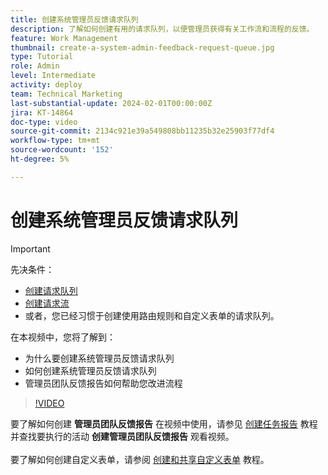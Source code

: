 ```yaml
---
title: 创建系统管理员反馈请求队列
description: 了解如何创建有用的请求队列，以便管理员获得有关工作流和流程的反馈。
feature: Work Management
thumbnail: create-a-system-admin-feedback-request-queue.jpg
type: Tutorial
role: Admin
level: Intermediate
activity: deploy
team: Technical Marketing
last-substantial-update: 2024-02-01T00:00:00Z
jira: KT-14864
doc-type: video
source-git-commit: 2134c921e39a549808bb11235b32e25903f77df4
workflow-type: tm+mt
source-wordcount: '152'
ht-degree: 5%

---
```


# 创建系统管理员反馈请求队列

>[!IMPORTANT]
>
>先决条件：
>
>* [创建请求队列](https://experienceleague.adobe.com/docs/workfront-learn/tutorials-workfront/manage-work/request-queues/create-a-request-queue.html)
>* [创建请求流](https://experienceleague.adobe.com/docs/workfront-learn/tutorials-workfront/manage-work/request-queues/create-a-request-flow.html)
>* 或者，您已经习惯于创建使用路由规则和自定义表单的请求队列。

在本视频中，您将了解到：

* 为什么要创建系统管理员反馈请求队列
* 如何创建系统管理员反馈请求队列
* 管理员团队反馈报告如何帮助您改进流程

>[!VIDEO](https://video.tv.adobe.com/v/3427124/?quality=12&learn=on)

要了解如何创建 **管理员团队反馈报告** 在视频中使用，请参见 [创建任务报告](https://experienceleague.adobe.com/docs/workfront-learn/tutorials-workfront/reporting/basic-reporting/create-a-task-report.html?lang=zh-Hans) 教程并查找要执行的活动 **创建管理员团队反馈报告** 观看视频。
<br>
<br>
要了解如何创建自定义表单，请参阅 [创建和共享自定义表单](https://experienceleague.adobe.com/docs/workfront-learn/tutorials-workfront/custom-data/custom-forms/custom-forms-creating-and-sharing-a-custom-form.html) 教程。
